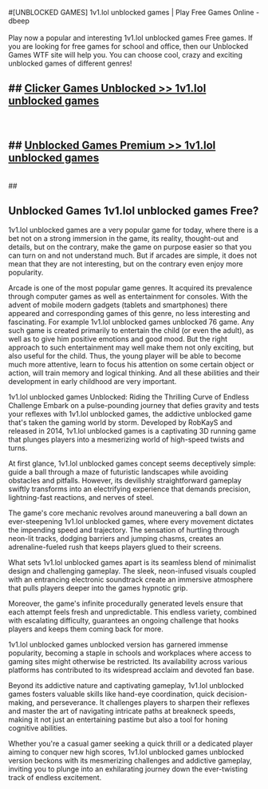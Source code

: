 #[UNBLOCKED GAMES] 1v1.lol unblocked games | Play Free Games Online - dbeep <br>
<br>
Play now a popular and interesting 1v1.lol unblocked games Free games. If you are looking for free games for school and office, then our Unblocked Games WTF site will help you. You can choose cool, crazy and exciting unblocked games of different genres!


## ##  [Clicker Games Unblocked >> 1v1.lol unblocked games](http://freeplayer.one?title=1v1.lol_unblocked_games&ref=22)
  <br>

##  ## [Unblocked Games Premium >> 1v1.lol unblocked games](http://freeplayer.one?title=1v1.lol_unblocked_games&ref=22)
  <br>
  ##



## Unblocked Games 1v1.lol unblocked games Free?

1v1.lol unblocked games are a very popular game for today, where there is a bet not on a strong immersion in the game, its reality, thought-out and details, but on the contrary, make the game on purpose easier so that you can turn on and not understand much. But if arcades are simple, it does not mean that they are not interesting, but on the contrary even enjoy more popularity.

Arcade is one of the most popular game genres. It acquired its prevalence through computer games as well as entertainment for consoles. With the advent of mobile modern gadgets (tablets and smartphones) there appeared and corresponding games of this genre, no less interesting and fascinating. For example 1v1.lol unblocked games unblocked 76 game. Any such game is created primarily to entertain the child (or even the adult), as well as to give him positive emotions and good mood. But the right approach to such entertainment may well make them not only exciting, but also useful for the child. Thus, the young player will be able to become much more attentive, learn to focus his attention on some certain object or action, will train memory and logical thinking. And all these abilities and their development in early childhood are very important.

1v1.lol unblocked games Unblocked: Riding the Thrilling Curve of Endless Challenge
Embark on a pulse-pounding journey that defies gravity and tests your reflexes with 1v1.lol unblocked games, the addictive unblocked game that's taken the gaming world by storm. Developed by RobKayS and released in 2014, 1v1.lol unblocked games is a captivating 3D running game that plunges players into a mesmerizing world of high-speed twists and turns.

At first glance, 1v1.lol unblocked games concept seems deceptively simple: guide a ball through a maze of futuristic landscapes while avoiding obstacles and pitfalls. However, its devilishly straightforward gameplay swiftly transforms into an electrifying experience that demands precision, lightning-fast reactions, and nerves of steel.

The game's core mechanic revolves around maneuvering a ball down an ever-steepening 1v1.lol unblocked games, where every movement dictates the impending speed and trajectory. The sensation of hurtling through neon-lit tracks, dodging barriers and jumping chasms, creates an adrenaline-fueled rush that keeps players glued to their screens.

What sets 1v1.lol unblocked games apart is its seamless blend of minimalist design and challenging gameplay. The sleek, neon-infused visuals coupled with an entrancing electronic soundtrack create an immersive atmosphere that pulls players deeper into the games hypnotic grip.

Moreover, the game's infinite procedurally generated levels ensure that each attempt feels fresh and unpredictable. This endless variety, combined with escalating difficulty, guarantees an ongoing challenge that hooks players and keeps them coming back for more.

1v1.lol unblocked games unblocked version has garnered immense popularity, becoming a staple in schools and workplaces where access to gaming sites might otherwise be restricted. Its availability across various platforms has contributed to its widespread acclaim and devoted fan base.

Beyond its addictive nature and captivating gameplay, 1v1.lol unblocked games fosters valuable skills like hand-eye coordination, quick decision-making, and perseverance. It challenges players to sharpen their reflexes and master the art of navigating intricate paths at breakneck speeds, making it not just an entertaining pastime but also a tool for honing cognitive abilities.

Whether you're a casual gamer seeking a quick thrill or a dedicated player aiming to conquer new high scores, 1v1.lol unblocked games unblocked version beckons with its mesmerizing challenges and addictive gameplay, inviting you to plunge into an exhilarating journey down the ever-twisting track of endless excitement.